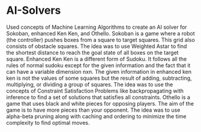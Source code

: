 # AI-Solvers
Used concepts of Machine Learning Algorithms to create an AI solver for Sokoban, enhanced Ken Ken, and Othello.
Sokoban is a game where a robot (the controller) pushes boxes from a square to target squares. This grid also consists of obstacle squares.
The idea was to use Weighted Astar to find the shortest distance to reach the goal state of all boxes on the target square.
Enhanced Ken Ken is a different form of Sudoku. It follows all the rules of normal sudoku except for the given information and the fact that it can have a variable dimension nxn.
The given information in enhanced ken ken is not the values of some squares but the result of adding, subtracting, multiplying, or dividing a group of squares.
The idea was to use the concepts of Constraint Satisfaction Problems like backpropagating with inference to find a set of solutions that satisfies all constraints.
Othello is a game that uses black and white pieces for opposing players. The aim of the game is to have more pieces than your opponent.
The idea was to use alpha-beta pruning along with caching and ordering to minimize the time complexity to find optimal moves.
